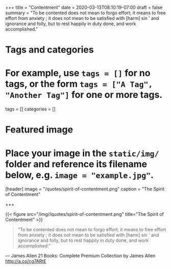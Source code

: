 +++
title = "Contentment"
date = 2020-03-13T08:10:19-07:00
draft = false
summary = "To be contented does not mean to forgo effort; it means to free effort from anxiety ; it does not mean to be satisfied with [harm] sin ’ and ignorance and folly, but to rest happily in duty done, and work accomplished."
# Tags and categories
# For example, use `tags = []` for no tags, or the form `tags = ["A Tag", "Another Tag"]` for one or more tags.
tags = []
categories = []

# Featured image
# Place your image in the `static/img/` folder and reference its filename below, e.g. `image = "example.jpg"`.
[header]
image = "/quotes/spirit-of-contentment.png"
caption = "The Spirit of Contentment"

+++

{{< figure src="/img//quotes/spirit-of-contentment.png" title="The Spirit of Contentment" >}}

> “To be contented does not mean to forgo effort; it means to free effort from anxiety ; it does not mean to be satisfied with [harm] sin ’ and ignorance and folly, but to rest happily in duty done, and work accomplished.”

— James Allen 21 Books: Complete Premium Collection by James Allen
http://a.co/cg7ARtE